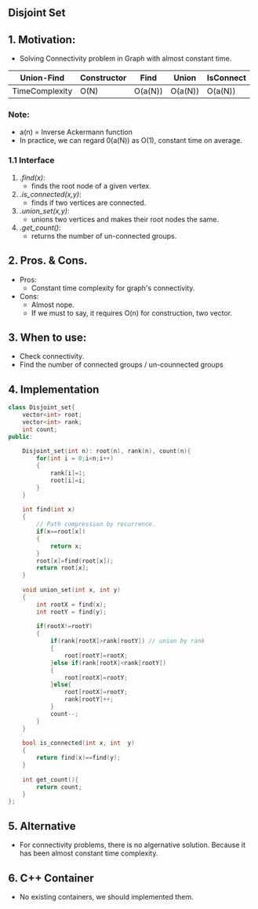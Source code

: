 ## Disjoint Set
## 1. Motivation: 
- Solving Connectivity problem in Graph with almost constant time.

Union-Find| Constructor|Find|Union|IsConnect|
-|-|-|-|-|
TimeComplexity|O(N)|O(a(N))|O(a(N))|O(a(N))|
### Note:
- a(n) = Inverse Ackermann function
- In practice, we can regard 0(a(N)) as O(1), constant time on average.

### 1.1 Interface
1. *.find(x)*: 
    - finds the root node of a given vertex.
2. *.is_connected(x,y)*: 
    - finds if two vertices are connected.
3. *.union_set(x,y)*: 
    - unions two vertices and makes their root nodes the same.
4. *.get_count()*: 
    - returns the number of un-connected groups. 

## 2. Pros. & Cons.
- Pros: 
    - Constant time complexity for graph's connectivity.
- Cons:
    - Almost nope.
    - If we must to say, it requires O(n) for construction, two vector.
    
## 3. When to use:
- Check connectivity.
- Find the number of connected groups / un-counnected groups


## 4. Implementation
~~~c++
class Disjoint_set{
    vector<int> root;
    vector<int> rank;
    int count;
public:
    
    Disjoint_set(int n): root(n), rank(n), count(n){
        for(int i = 0;i<n;i++)
        {
            rank[i]=1;
            root[i]=i;
        }
    }
    
    int find(int x)
    {
        // Path compression by recurrence.
        if(x==root[x])
        {
            return x;
        }
        root[x]=find(root[x]);
        return root[x];
    }
    
    void union_set(int x, int y)
    {
        int rootX = find(x);
        int rootY = find(y);
        
        if(rootX!=rootY)
        {
            if(rank[rootX]>rank[rootY]) // union by rank
            {
                root[rootY]=rootX;
            }else if(rank[rootX]<rank[rootY])
            {
                root[rootX]=rootY;
            }else{
                root[rootX]=rootY;
                rank[rootY]++;
            }
            count--;
        }
    }
    
    bool is_connected(int x, int  y)
    {
        return find(x)==find(y);
    }
    
    int get_count(){
        return count;
    }
};
~~~

## 5. Alternative
- For connectivity problems, there is no algernative solution. Because it has been almost constant time complexity.

## 6. C++ Container
- No existing containers, we should implemented them.